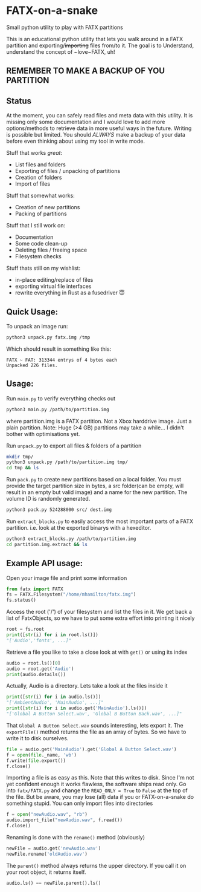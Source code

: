 # FATX-on-a-snake
Small python utility to play with FATX partitions

This is an educational python utility that lets you walk around in a FATX partition and exporting/~~importing~~ files from/to it.
The goal is to Understand, understand the concept of ~love~FATX, uh!

## REMEMBER TO MAKE A BACKUP OF YOU PARTITION

## Status
At the moment, you can safely read files and meta data with this utility. It is missing only some documentation and I would love to add more options/methods to retrieve data in more useful ways in the future. 
Writing is possible but limited. You should *ALWAYS* make a backup of your data before even thinking about using my tool in write mode.

Stuff that works _great_:
- List files and folders
- Exporting of files / unpacking of partitions
- Creation of folders
- Import of files

Stuff that somewhat works:
- Creation of new partitions
- Packing of partitions

Stuff that I still work on:
- Documentation
- Some code clean-up
- Deleting files / freeing space
- Filesystem checks

Stuff thats still on my wishlist:
- in-place editing/replace of files
- exporting virtual file interfaces
- rewrite everything in Rust as a fusedriver 😇


## Quick Usage:
To unpack an image run:
```sh
python3 unpack.py fatx.img /tmp
```
Which should result in something like this:
```
FATX ~ FAT: 313344 entrys of 4 bytes each
Unpacked 226 files.
```

## Usage:

Run `main.py` to verify everything checks out
```sh
python3 main.py /path/to/partition.img
```
where partition.img is a FATX partition. Not a Xbox harddrive image. Just a plain partition.
Note: Huge (>4 GB) partitions may take a while... I didn't bother with optimisations yet.

Run `unpack.py` to export all files & folders of a partition
```sh
mkdir tmp/
python3 unpack.py /path/to/partition.img tmp/
cd tmp && ls
```

Run `pack.py` to create new partitions based on a local folder. You must provide the target partition size in bytes, a src folder(can be empty, will result in an empty but valid image) and a name for the new partition. The volume ID is randomly generated.
```sh
python3 pack.py 524288000 src/ dest.img
```

Run `extract_blocks.py` to easily access the most important parts of a FATX partition. i.e. look at the exported binarys with a hexeditor. 
```sh
python3 extract_blocks.py /path/to/partition.img
cd partition.img.extract && ls
```

## Example API usage:
Open your image file and print some information
```python
from fatx import FATX
fs = FATX.Filesystem("/home/mhamilton/fatx.img")
fs.status()
```

Access the root ('/') of your filesystem and list the files in it. We get back a list of FatxObjects, so we have to put some extra effort into printing it nicely
```python
root = fs.root
print([str(i) for i in root.ls()])
"['Audio','fonts', ...]"
```

Retrieve a file you like to take a close look at with `get()` or using its index
```python
audio = root.ls()[0]
audio = root.get('Audio')
print(audio.details())
```

Actually, Audio is a directory. Lets take a look at the files inside it
```python
print([str(i) for i in audio.ls()])
"['AmbientAudio', 'MainAudio', ...]"
print([str(i) for i in audio.get('MainAudio').ls()])
"['Global A Button Select.wav', 'Global B Button Back.wav', ...]"
```

That `Global A Button Select.wav` sounds interesting, lets export it. The `exportFile()` method returns the file as an array of bytes. So we have to write it to disk ourselves.
```python
file = audio.get('MainAudio').get('Global A Button Select.wav')
f = open(file._name, 'wb')
f.write(file.export())
f.close()
```

Importing a file is as easy as this. Note that this writes to disk. Since I'm not yet confident enough it works flawless, the software ships read only. Go into `fatx/FATX.py` and change the `READ_ONLY = True` to `False` at the top of the file. But be aware, you may lose (all) data if you or FATX-on-a-snake do something stupid.
You can only import files into directories
```python
f = open("newAudio.wav", "rb")
audio.import_file("newAudio.wav", f.read())
f.close()
```

Renaming is done with the `rename()` method (obviously)
```python
newFile = audio.get('newAudio.wav')
newFile.rename('oldAudio.wav')
```

The `parent()` method always returns the upper directory. If you call it on your root object, it returns itself.
```python
audio.ls() == newFile.parent().ls() 
```
